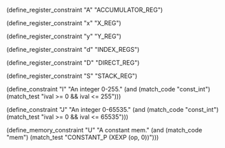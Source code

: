 (define_register_constraint "A" "ACCUMULATOR_REG")

(define_register_constraint "x" "X_REG")

(define_register_constraint "y" "Y_REG")

(define_register_constraint "d" "INDEX_REGS")

(define_register_constraint "D" "DIRECT_REG")

(define_register_constraint "S" "STACK_REG")

(define_constraint "I"
  "An integer 0-255."
  (and (match_code "const_int")
       (match_test "ival >= 0 && ival <= 255")))

(define_constraint "J"
  "An integer 0-65535."
  (and (match_code "const_int")
       (match_test "ival >= 0 && ival <= 65535")))

(define_memory_constraint "U"
  "A constant mem."
  (and (match_code "mem")
       (match_test "CONSTANT_P (XEXP (op, 0))")))
